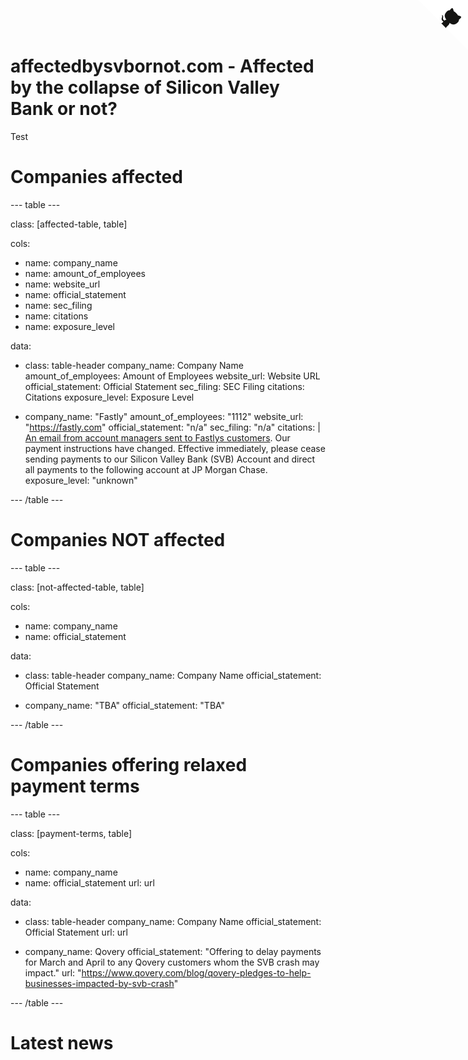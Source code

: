   <head>      
    <title>affectedbysvbornot.com - Affected by the collapse of Silicon Valley Bank or not?</title>      
    <meta http-equiv="refresh" content="60;URL='https://affectedbysvbornot.com'" />    
  </head> 

<a href="https://github.com/ghuntley/affectedbysvbornot.com" class="github-corner" aria-label="View source on Github"><svg width="80" height="80" viewBox="0 0 250 250" style="fill:#fff; color:#151513; position: absolute; top: 0; border: 0; right: 0;" aria-hidden="true"><path d="M0,0 L115,115 L130,115 L142,142 L250,250 L250,0 Z"></path><path d="M128.3,109.0 C113.8,99.7 119.0,89.6 119.0,89.6 C122.0,82.7 120.5,78.6 120.5,78.6 C119.2,72.0 123.4,76.3 123.4,76.3 C127.3,80.9 125.5,87.3 125.5,87.3 C122.9,97.6 130.6,101.9 134.4,103.2" fill="currentColor" style="transform-origin: 130px 106px;" class="octo-arm"></path><path d="M115.0,115.0 C114.9,115.1 118.7,116.5 119.8,115.4 L133.7,101.6 C136.9,99.2 139.9,98.4 142.2,98.6 C133.8,88.0 127.5,74.4 143.8,58.0 C148.5,53.4 154.0,51.2 159.7,51.0 C160.3,49.4 163.2,43.6 171.4,40.1 C171.4,40.1 176.1,42.5 178.8,56.2 C183.1,58.6 187.2,61.8 190.9,65.4 C194.5,69.0 197.7,73.2 200.1,77.6 C213.8,80.2 216.3,84.9 216.3,84.9 C212.7,93.1 206.9,96.0 205.4,96.6 C205.1,102.4 203.0,107.8 198.3,112.5 C181.9,128.9 168.3,122.5 157.7,114.1 C157.9,116.9 156.7,120.9 152.7,124.9 L141.0,136.5 C139.8,137.7 141.6,141.9 141.8,141.8 Z" fill="currentColor" class="octo-body"></path></svg></a><style>.github-corner:hover .octo-arm{animation:octocat-wave 560ms ease-in-out}@keyframes octocat-wave{0%,100%{transform:rotate(0)}20%,60%{transform:rotate(-25deg)}40%,80%{transform:rotate(10deg)}}@media (max-width:500px){.github-corner:hover .octo-arm{animation:none}.github-corner .octo-arm{animation:octocat-wave 560ms ease-in-out}}</style>


# affectedbysvbornot.com - Affected by the collapse of Silicon Valley Bank or not?

Test

# Companies affected

--- table ---

class: [affected-table, table]

cols:
- name: company_name
- name: amount_of_employees
- name: website_url
- name: official_statement
- name: sec_filing
- name: citations
- name: exposure_level

data:
- class: table-header
  company_name: Company Name
  amount_of_employees: Amount of Employees
  website_url: Website URL
  official_statement: Official Statement
  sec_filing: SEC Filing
  citations: Citations
  exposure_level: Exposure Level

- company_name: "Fastly"
  amount_of_employees: "1112"
  website_url: "https://fastly.com"
  official_statement: "n/a" 
  sec_filing: "n/a"
  citations: |
             [An email from account managers sent to Fastlys customers](./citations/fastly.jpeg). Our payment instructions have changed. Effective immediately, please cease sending payments to our Silicon Valley Bank (SVB) Account and direct all payments to the following account at JP Morgan Chase.
  exposure_level: "unknown"

--- /table ---


# Companies NOT affected

--- table ---

class: [not-affected-table, table]

cols:
- name: company_name
- name: official_statement

data:
- class: table-header
  company_name: Company Name
  official_statement: Official Statement

- company_name: "TBA"
  official_statement: "TBA"

--- /table ---

# Companies offering relaxed payment terms

--- table ---

class: [payment-terms, table]

cols:
- name: company_name
- name: official_statement
  url: url

data:
- class: table-header
  company_name: Company Name
  official_statement: Official Statement
  url: url

- company_name: Qovery
  official_statement: "Offering to delay payments for March and April to any Qovery customers whom the SVB crash may impact."
  url: "https://www.qovery.com/blog/qovery-pledges-to-help-businesses-impacted-by-svb-crash"


--- /table ---

# Latest news

